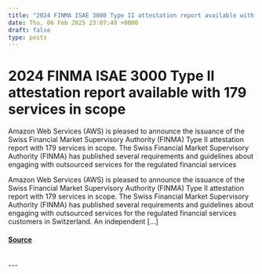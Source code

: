 ```yaml
---
title: "2024 FINMA ISAE 3000 Type II attestation report available with 179 services in scope"
date: Thu, 06 Feb 2025 23:07:49 +0000
draft: false
type: posts
---
```

# 2024 FINMA ISAE 3000 Type II attestation report available with 179 services in scope





Amazon Web Services (AWS) is pleased to announce the issuance of the Swiss Financial Market Supervisory Authority (FINMA) Type II attestation report with 179 services in scope. The Swiss Financial Market Supervisory Authority (FINMA) has published several requirements and guidelines about engaging with outsourced services for the regulated financial services

Amazon Web Services (AWS) is pleased to announce the issuance of the Swiss Financial Market Supervisory Authority (FINMA) Type II attestation report with 179 services in scope. The Swiss Financial Market Supervisory Authority (FINMA) has published several requirements and guidelines about engaging with outsourced services for the regulated financial services customers in Switzerland. An independent \[…\]

#### [Source](https://aws.amazon.com/blogs/security/2024-finma-isae-3000-type-ii-attestation-report-available-with-179-services-in-scope/)

<br/>
---
